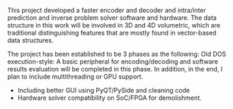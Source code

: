 This project developed a faster encoder and decoder and intra/inter prediction and inverse problem solver software and hardware.
The data structure in this work will be involved in 3D and 4D volumetric, which are traditional distinguishing features that are mostly found in vector-based data structures.

The project has been established to be 3 phases as the following:
  Old DOS execution-style: A basic peripheral for encoding/decoding and software results evaluation will be completed in this phase. In addition, in the end, I plan to include multithreading or GPU support.
  - Including better GUI using PyQT/PySide and cleaning code
  - Hardware solver compatibility on SoC/FPGA for demolishment.
